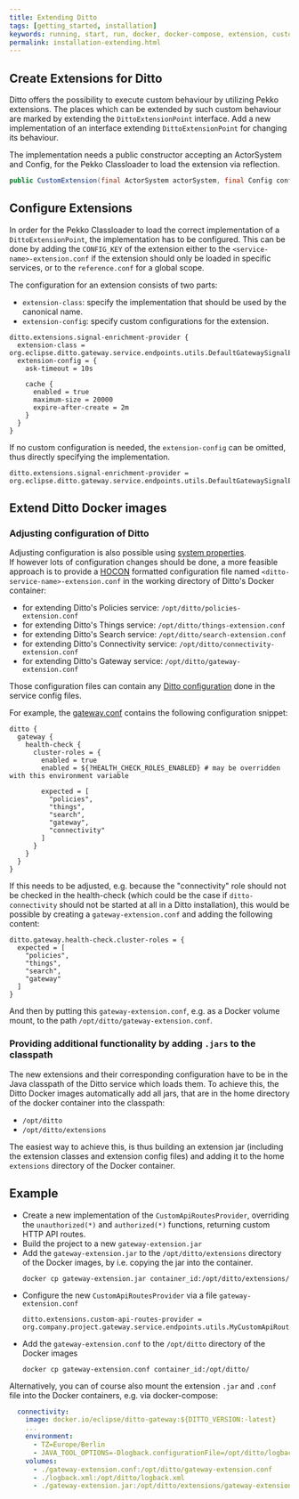```yaml
---
title: Extending Ditto
tags: [getting_started, installation]
keywords: running, start, run, docker, docker-compose, extension, custom, configuration, logging
permalink: installation-extending.html
---
```


## Create Extensions for Ditto
Ditto offers the possibility to execute custom behaviour by utilizing Pekko extensions. The places which can be 
extended by such custom behaviour are marked by extending the `DittoExtensionPoint` interface. Add a new 
implementation of an interface extending `DittoExtensionPoint` for changing its behaviour.

The implementation needs a public constructor accepting an ActorSystem and Config, for the Pekko Classloader to load 
the extension via reflection.
```java
public CustomExtension(final ActorSystem actorSystem, final Config config) {}
```

## Configure Extensions
In order for the Pekko Classloader to load the correct implementation of a `DittoExtensionPoint`, the 
implementation has to be configured. This can be done by adding the `CONFIG_KEY` of the extension either to the 
`<service-name>-extension.conf` if the extension should only be loaded in specific services, or to the `reference.conf`
for a global scope.

The configuration for an extension consists of two parts:
* `extension-class`: specify the implementation that should be used by the canonical name.
* `extension-config`: specify custom configurations for the extension.

```
ditto.extensions.signal-enrichment-provider {
  extension-class = org.eclipse.ditto.gateway.service.endpoints.utils.DefaultGatewaySignalEnrichmentProvider
  extension-config = {
    ask-timeout = 10s

    cache {
      enabled = true
      maximum-size = 20000
      expire-after-create = 2m
    }
  }
}
```

If no custom configuration is needed, the `extension-config` can be omitted, thus directly specifying the 
implementation.

```
ditto.extensions.signal-enrichment-provider = org.eclipse.ditto.gateway.service.endpoints.utils.DefaultGatewaySignalEnrichmentProvider
```

## Extend Ditto Docker images

### Adjusting configuration of Ditto
Adjusting configuration is also possible using [system properties](installation-operating.html#ditto-configuration).  
If however lots of configuration changes should be done, a more feasible approach is to provide a 
[HOCON](https://github.com/lightbend/config/blob/main/HOCON.md) formatted configuration file named 
`<ditto-service-name>-extension.conf` in the working directory of Ditto's Docker container:
 
* for extending Ditto's Policies service: `/opt/ditto/policies-extension.conf`
* for extending Ditto's Things service: `/opt/ditto/things-extension.conf`
* for extending Ditto's Search service: `/opt/ditto/search-extension.conf`
* for extending Ditto's Connectivity service: `/opt/ditto/connectivity-extension.conf`
* for extending Ditto's Gateway service: `/opt/ditto/gateway-extension.conf`

Those configuration files can contain any [Ditto configuration](installation-operating.html#ditto-configuration) done in
the service config files.

For example, the [gateway.conf](https://github.com/eclipse-ditto/ditto/blob/master/gateway/service/src/main/resources/gateway.conf)
contains the following configuration snippet:
```hocon
ditto {
  gateway {
    health-check {
      cluster-roles = {
        enabled = true
        enabled = ${?HEALTH_CHECK_ROLES_ENABLED} # may be overridden with this environment variable

        expected = [
          "policies",
          "things",
          "search",
          "gateway",
          "connectivity"
        ]
      }
    }
  }
}
```

If this needs to be adjusted, e.g. because the "connectivity" role should not be checked in the health-check 
(which could be the case if `ditto-connectivity` should not be started at all in a Ditto installation), this would be 
possible by creating a `gateway-extension.conf` and adding the following content:
```hocon
ditto.gateway.health-check.cluster-roles = {
  expected = [
    "policies",
    "things",
    "search",
    "gateway"
  ]
}
```

And then by putting this `gateway-extension.conf`, e.g. as a Docker volume mount, to the path `/opt/ditto/gateway-extension.conf`.

### Providing additional functionality by adding `.jars` to the classpath
The new extensions and their corresponding configuration have to be in the Java classpath of the Ditto service which 
loads them. To achieve this, the Ditto Docker images automatically add all jars, that are in the home directory of 
the docker container into the classpath:
* `/opt/ditto`
* `/opt/ditto/extensions`

The easiest way to achieve this, is thus building an 
extension jar (including the extension classes and extension config files) and adding it to the home `extensions` 
directory of the Docker container.

## Example
* Create a new implementation of the `CustomApiRoutesProvider`, overriding the `unauthorized(*)` and 
  `authorized(*)` functions, returning custom HTTP API routes.
* Build the project to a new `gateway-extension.jar`
* Add the `gateway-extension.jar` to the `/opt/ditto/extensions` directory of the Docker images, by i.e. copying the jar 
  into the container.
    ```
    docker cp gateway-extension.jar container_id:/opt/ditto/extensions/
    ```
* Configure the new `CustomApiRoutesProvider` via a file `gateway-extension.conf`
    ```
    ditto.extensions.custom-api-routes-provider = org.company.project.gateway.service.endpoints.utils.MyCustomApiRoutesProvider
    ```
* Add the `gateway-extension.conf` to the `/opt/ditto` directory of the Docker images
    ```
    docker cp gateway-extension.conf container_id:/opt/ditto/
    ```
  
Alternatively, you can of course also mount the extension `.jar` and `.conf` file into the Docker containers, e.g.
via docker-compose:
```yaml
  connectivity:
    image: docker.io/eclipse/ditto-gateway:${DITTO_VERSION:-latest}
    ...
    environment:
      - TZ=Europe/Berlin
      - JAVA_TOOL_OPTIONS=-Dlogback.configurationFile=/opt/ditto/logback.xml
    volumes:
      - ./gateway-extension.conf:/opt/ditto/gateway-extension.conf
      - ./logback.xml:/opt/ditto/logback.xml
      - ./gateway-extension.jar:/opt/ditto/extensions/gateway-extension.jar
```